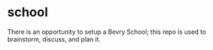 school
======

There is an opportunity to setup a Bevry School; this repo is used to brainstorm, discuss, and plan it.

